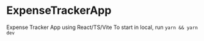 # ExpenseTrackerApp
Expense Tracker App using React/TS/Vite
To start in local, run `yarn && yarn dev`
